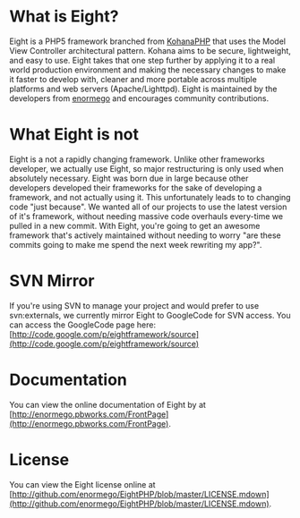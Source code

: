 # What is Eight?
Eight is a PHP5 framework branched from [KohanaPHP](http://kohanaphp.com) that uses the Model View Controller architectural pattern. Kohana aims to be secure, lightweight, and easy to use. Eight takes that one step further by applying it to a real world production environment and making the necessary changes to make it faster to develop with, cleaner and more portable across multiple platforms and web servers (Apache/Lighttpd). Eight is maintained by the developers from [enormego](http://enormego.com) and encourages community contributions.

# What Eight is not
Eight is a not a rapidly changing framework.  Unlike other frameworks developer, we actually use Eight, so major restructuring is only used when absolutely necessary.  Eight was born due in large because other developers developed their frameworks for the sake of developing a framework, and not actually using it.  This unfortunately leads to to changing code "just because".  We wanted all of our projects to use the latest version of it's framework, without needing massive code overhauls every-time we pulled in a new commit.  With Eight, you're going to get an awesome framework that's actively maintained without needing to worry "are these commits going to make me spend the next week rewriting my app?".

# SVN Mirror
If you're using SVN to manage your project and would prefer to use svn:externals, we currently mirror Eight to GoogleCode for SVN access.  You can access the GoogleCode page here: [http://code.google.com/p/eightframework/source](http://code.google.com/p/eightframework/source)

# Documentation
You can view the online documentation of Eight by at [http://enormego.pbworks.com/FrontPage](http://enormego.pbworks.com/FrontPage).

# License
You can view the Eight license online at [http://github.com/enormego/EightPHP/blob/master/LICENSE.mdown](http://github.com/enormego/EightPHP/blob/master/LICENSE.mdown).
